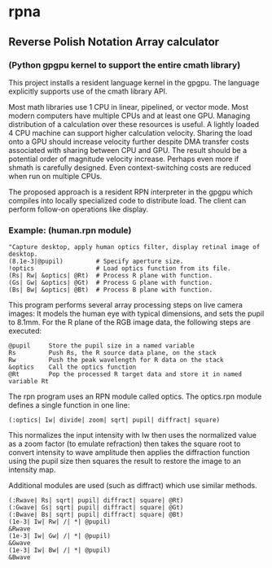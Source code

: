 # rpna
## Reverse Polish Notation Array calculator
### (Python gpgpu kernel to support the entire cmath library)

This project installs a resident language kernel in the gpgpu.
The language explicitly supports use of the cmath library API.

Most math libraries use 1 CPU in linear, pipelined, or vector mode.
Most modern computers have multiple CPUs and at least one GPU.
Managing distribution of a calculation over these resources is useful.
A lightly loaded 4 CPU machine can support higher calculation velocity.
Sharing the load onto a GPU should increase velocity further
despite DMA transfer costs associated with sharing between CPU and GPU.
The result should be a potential order of magnitude velocity increase.
Perhaps even more if shmath is carefully designed.
Even context-switching costs are reduced when run on multiple CPUs.  

The proposed approach is a resident RPN interpreter in the gpgpu
which compiles into locally specialized code to distribute load.
The client can perform follow-on operations like display.

### Example: (human.rpn module)

    "Capture desktop, apply human optics filter, display retinal image of desktop.
    (8.1e-3|@pupil)         # Specify aperture size.
    !optics                 # Load optics function from its file.
    (Rs| Rw| &optics| @Rt)  # Process R plane with function.
    (Gs| Gw| &optics| @Gt)  # Process G plane with function.
    (Bs| Bw| &optics| @Bt)  # Process B plane with function.

This program performs several array processing steps on live camera images:
It models the human eye with typical dimensions, and sets the pupil to 8.1mm.
For the R plane of the RGB image data, the following steps are executed:

    @pupil     Store the pupil size in a named variable
    Rs         Push Rs, the R source data plane, on the stack
	Rw         Push the peak wavelength for R data on the stack
	&optics    Call the optics function
	@Rt        Pop the processed R target data and store it in named variable Rt

The rpn program uses an RPN module called optics.
The optics.rpn module defines a single function in one line:

    (:optics| Iw| divide| zoom| sqrt| pupil| diffract| square)

This normalizes the input intensity with Iw
then uses the normalized value as a zoom factor (to emulate refraction)
then takes the square root to convert intensity to wave amplitude
then applies the diffraction function using the pupil size
then squares the result to restore the image to an intensity map.

Additional modules are used (such as diffract) which use similar methods.

    (:Rwave| Rs| sqrt| pupil| diffract| square| @Rt)
    (:Gwave| Gs| sqrt| pupil| diffract| square| @Gt)
    (:Bwave| Bs| sqrt| pupil| diffract| square| @Bt)
    (1e-3| Iw| Rw| /| *| @pupil)
    &Rwave
    (1e-3| Iw| Gw| /| *| @pupil)
    &Gwave
    (1e-3| Iw| Bw| /| *| @pupil)
    &Bwave
